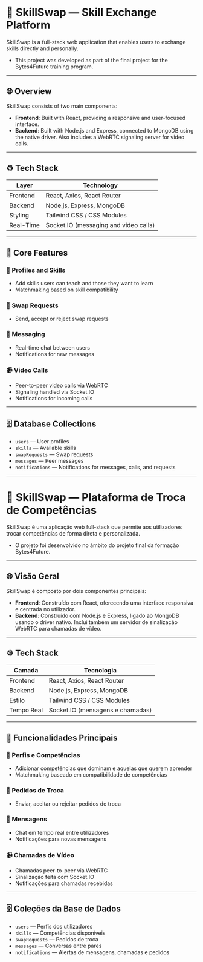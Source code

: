 # 🧠 SkillSwap — Skill Exchange Platform

SkillSwap is a full-stack web application that enables users to exchange skills directly and personally.

- This project was developed as part of the final project for the Bytes4Future training program.

---

## 🌐 Overview

SkillSwap consists of two main components:

- **Frontend**: Built with React, providing a responsive and user-focused interface.
- **Backend**: Built with Node.js and Express, connected to MongoDB using the native driver. Also includes a WebRTC signaling server for video calls.

---

## ⚙️ Tech Stack

| Layer        | Technology                            |
|--------------|----------------------------------------|
| Frontend     | React, Axios, React Router             |
| Backend      | Node.js, Express, MongoDB              |
| Styling      | Tailwind CSS / CSS Modules             |
| Real-Time    | Socket.IO (messaging and video calls)  |

---

## 🧩 Core Features

### 👥 Profiles and Skills

- Add skills users can teach and those they want to learn
- Matchmaking based on skill compatibility

### 🔁 Swap Requests

- Send, accept or reject swap requests

### 💬 Messaging

- Real-time chat between users
- Notifications for new messages

### 📹 Video Calls

- Peer-to-peer video calls via WebRTC
- Signaling handled via Socket.IO
- Notifications for incoming calls

---

## 🗄️ Database Collections

- `users` — User profiles  
- `skills` — Available skills  
- `swapRequests` — Swap requests  
- `messages` — Peer messages  
- `notifications` — Notifications for messages, calls, and requests

---

# 🧠 SkillSwap — Plataforma de Troca de Competências

SkillSwap é uma aplicação web full-stack que permite aos utilizadores trocar competências de forma direta e personalizada.

- O projeto foi desenvolvido no âmbito do projeto final da formação Bytes4Future.

---

## 🌐 Visão Geral

SkillSwap é composto por dois componentes principais:

- **Frontend**: Construído com React, oferecendo uma interface responsiva e centrada no utilizador.
- **Backend**: Construído com Node.js e Express, ligado ao MongoDB usando o driver nativo. Inclui também um servidor de sinalização WebRTC para chamadas de vídeo.

---

## ⚙️ Tech Stack

| Camada     | Tecnologia                          |
|------------|-------------------------------------|
| Frontend   | React, Axios, React Router          |
| Backend    | Node.js, Express, MongoDB           |
| Estilo     | Tailwind CSS / CSS Modules          |
| Tempo Real | Socket.IO (mensagens e chamadas)    |

---

## 🧩 Funcionalidades Principais

### 👥 Perfis e Competências

- Adicionar competências que dominam e aquelas que querem aprender
- Matchmaking baseado em compatibilidade de competências

### 🔁 Pedidos de Troca

- Enviar, aceitar ou rejeitar pedidos de troca

### 💬 Mensagens

- Chat em tempo real entre utilizadores
- Notificações para novas mensagens

### 📹 Chamadas de Vídeo

- Chamadas peer-to-peer via WebRTC
- Sinalização feita com Socket.IO
- Notificações para chamadas recebidas

---

## 🗄️ Coleções da Base de Dados

- `users` — Perfis dos utilizadores  
- `skills` — Competências disponíveis  
- `swapRequests` — Pedidos de troca  
- `messages` — Conversas entre pares  
- `notifications` — Alertas de mensagens, chamadas e pedidos

